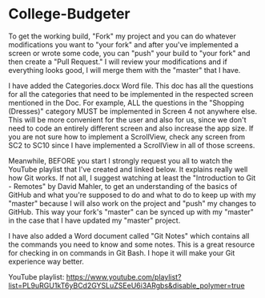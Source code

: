 # College-Budgeter

To get the working build, "Fork" my project and you can do whatever modifications you want to "your fork" and after you've implemented a screen or wrote some code, you can "push" your build to "your fork" and then create a "Pull Request." I will review your modifications and if everything looks good, I will merge them with the "master" that I have.

I have added the Categories.docx Word file. This doc has all the questions for all the categories that need to be implemented in the respected screen mentioned in the Doc. For example, ALL the questions in the "Shopping (Dresses)" category MUST be implemented in Screen 4 not anywhere else. This will be more convenient for the user and also for us, since we don't need to code an entirely different screen and also increase the app size. If you are not sure how to implement a ScrollView, check any screen from SC2 to SC10 since I have implemented a ScrollView in all of those screens.

Meanwhile, BEFORE you start I strongly request you all to watch the YouTube playlist that I've created and linked below. It explains really well how Git works. If not all, I suggest watching at least the "Introduction to Git - Remotes" by David Mahler, to get an understanding of the basics of GitHub and what you're supposed to do and what to do to keep up with my "master" because I will also work on the project and "push" my changes to GitHub. This way your fork's "master" can be synced up with my "master" in the case that I have updated my "master" project.

I have also added a Word document called "Git Notes" which contains all the commands you need to know and some notes. This is a great resource for checking in on commands in Git Bash. I hope it will make your Git experience way better.

YouTube playlist: https://www.youtube.com/playlist?list=PL9uRGU1kT6yBCd2GYSLuZSEeU6i3ARgbs&disable_polymer=true
